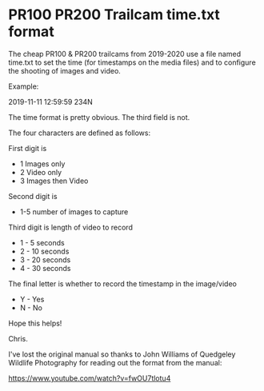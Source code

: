 # PR100 PR200 Trailcam time.txt format

The cheap PR100 & PR200 trailcams from 2019-2020 use a file named time.txt
to set the time (for timestamps on the media files) and to configure the 
shooting of images and video.

Example:

2019-11-11 12:59:59 234N

The time format is pretty obvious. The third field is not.

The four characters are defined as follows:

First digit is 
  * 1 Images only
  * 2 Video only
  * 3 Images then Video

Second digit is
  * 1-5 number of images to capture
  
Third digit is length of video to record
  * 1 - 5 seconds
  * 2 - 10 seconds
  * 3 - 20 seconds
  * 4 - 30 seconds

The final letter is whether to record the timestamp in the image/video
  * Y - Yes
  * N - No

Hope this helps!

Chris.
  
I've lost the original manual so thanks to John Williams of Quedgeley Wildlife Photography for reading
out the format from the manual:

https://www.youtube.com/watch?v=fwOU7tlotu4
